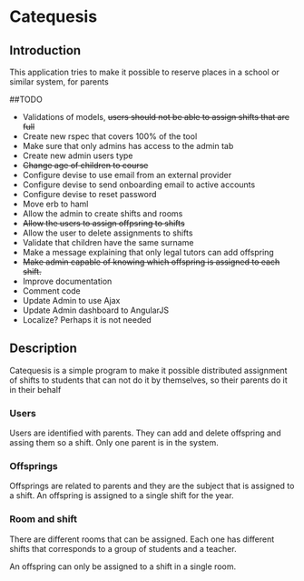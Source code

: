# Catequesis
## Introduction
This application tries to make it possible to reserve places in a school or similar system, for parents


##TODO
* Validations of models, ~~users should not be able to assign shifts that are full~~
* Create new rspec that covers 100% of the tool
* Make sure that only admins has access to the admin tab
* Create new admin users type
* ~~Change age of children to course~~
* Configure devise to use email from an external provider
* Configure devise to send onboarding email to active accounts
* Configure devise to reset password
* Move erb to haml
* Allow the admin to create shifts and rooms
* ~~Allow the users to assign offpsring to shifts~~
* Allow the user to delete assignments to shifts
* Validate that children have the same surname
* Make a message explaining that only legal tutors can add offspring
* ~~Make admin capable of knowing which offspring is assigned to each shift.~~
* Improve documentation
* Comment code
* Update Admin to use Ajax
* Update Admin dashboard to AngularJS
* Localize? Perhaps it is not needed

## Description
Catequesis is a simple program to make it possible distributed assignment of shifts to students that can not do it by themselves, so their parents do it in their behalf

### Users
Users are identified with parents. They can add and delete offspring and assing them so a shift. Only one parent is in the system.

### Offsprings
Offsprings are related to parents and they are the subject that is assigned to a shift. An offspring is assigned to a single shift for the year.

### Room and shift
There are different rooms that can be assigned. Each one has different shifts that corresponds to a group of students and a teacher.

An offspring can only be assigned to a shift in a single room.



